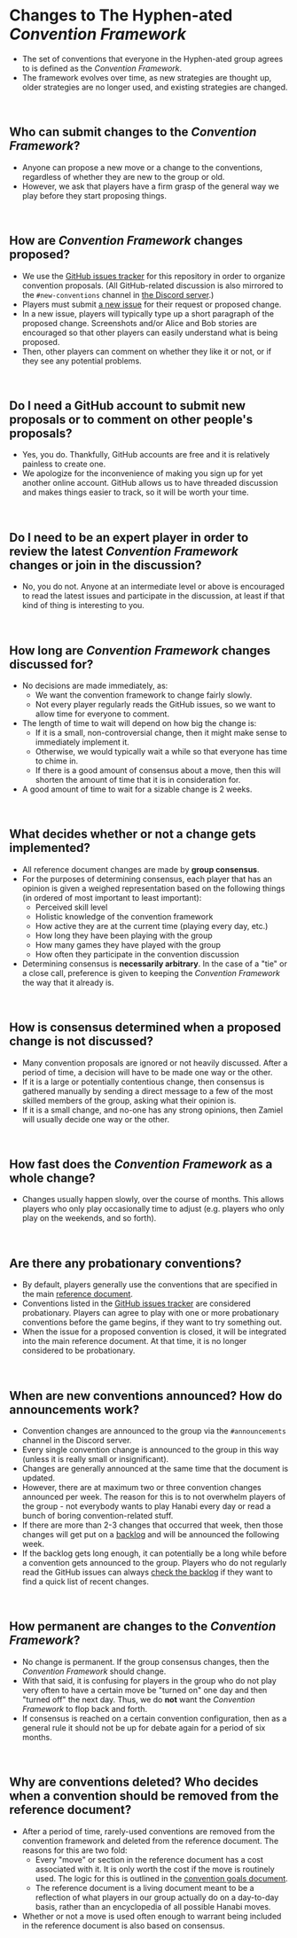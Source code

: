 # Changes to The Hyphen-ated *Convention Framework*

* The set of conventions that everyone in the Hyphen-ated group agrees to is defined as the *Convention Framework*.
* The framework evolves over time, as new strategies are thought up, older strategies are no longer used, and existing strategies are changed.

<br />

## Who can submit changes to the *Convention Framework*?

* Anyone can propose a new move or a change to the conventions, regardless of whether they are new to the group or old.
* However, we ask that players have a firm grasp of the general way we play before they start proposing things.

<br />

## How are *Convention Framework* changes proposed?

* We use the [GitHub issues tracker](https://github.com/Zamiell/hanabi-conventions/issues) for this repository in order to organize convention proposals. (All GitHub-related discussion is also mirrored to the `#new-conventions` channel in [the Discord server](https://discord.gg/FADvkJp).)
* Players must submit [a new issue](https://github.com/Zamiell/hanabi-conventions/issues/new) for their request or proposed change. 
* In a new issue, players will typically type up a short paragraph of the proposed change. Screenshots and/or Alice and Bob stories are encouraged so that other players can easily understand what is being proposed.
* Then, other players can comment on whether they like it or not, or if they see any potential problems.

<br />

## Do I need a GitHub account to submit new proposals or to comment on other people's proposals?

* Yes, you do. Thankfully, GitHub accounts are free and it is relatively painless to create one.
* We apologize for the inconvenience of making you sign up for yet another online account. GitHub allows us to have threaded discussion and makes things easier to track, so it will be worth your time.

<br />

## Do I need to be an expert player in order to review the latest *Convention Framework* changes or join in the discussion?

* No, you do not. Anyone at an intermediate level or above is encouraged to read the latest issues and participate in the discussion, at least if that kind of thing is interesting to you.

<br />

## How long are *Convention Framework* changes discussed for?

* No decisions are made immediately, as:
  * We want the convention framework to change fairly slowly.
  * Not every player regularly reads the GitHub issues, so we want to allow time for everyone to comment.
* The length of time to wait will depend on how big the change is:
  * If it is a small, non-controversial change, then it might make sense to immediately implement it.
  * Otherwise, we would typically wait a while so that everyone has time to chime in.
  * If there is a good amount of consensus about a move, then this will shorten the amount of time that it is in consideration for.
* A good amount of time to wait for a sizable change is 2 weeks.

<br />

## What decides whether or not a change gets implemented?

* All reference document changes are made by **group consensus**.
* For the purposes of determining consensus, each player that has an opinion is given a weighed representation based on the following things (in ordered of most important to least important):
  * Perceived skill level
  * Holistic knowledge of the convention framework
  * How active they are at the current time (playing every day, etc.)
  * How long they have been playing with the group
  * How many games they have played with the group
  * How often they participate in the convention discussion
* Determining consensus is **necessarily arbitrary**. In the case of a "tie" or a close call, preference is given to keeping the *Convention Framework* the way that it already is.

<br />

## How is consensus determined when a proposed change is not discussed?

* Many convention proposals are ignored or not heavily discussed. After a period of time, a decision will have to be made one way or the other.
* If it is a large or potentially contentious change, then consensus is gathered manually by sending a direct message to a few of the most skilled members of the group, asking what their opinion is.
* If it is a small change, and no-one has any strong opinions, then Zamiel will usually decide one way or the other.

<br />

## How fast does the *Convention Framework* as a whole change?

* Changes usually happen slowly, over the course of months. This allows players who only play occasionally time to adjust (e.g. players who only play on the weekends, and so forth).

<br />

## Are there any probationary conventions?

* By default, players generally use the conventions that are specified in the main [reference document](../Reference.md).
* Conventions listed in the [GitHub issues tracker](https://github.com/Zamiell/hanabi-conventions/issues) are considered probationary. Players can agree to play with one or more probationary conventions before the game begins, if they want to try something out.
* When the issue for a proposed convention is closed, it will be integrated into the main reference document. At that time, it is no longer considered to be probationary.

<br />

## When are new conventions announced? How do announcements work?

* Convention changes are announced to the group via the `#announcements` channel in the Discord server.
* Every single convention change is announced to the group in this way (unless it is really small or insignificant).
* Changes are generally announced at the same time that the document is updated.
* However, there are at maximum two or three convention changes announced per week. The reason for this is to not overwhelm players of the group - not everybody wants to play Hanabi every day or read a bunch of boring convention-related stuff.
* If there are more than 2-3 changes that occurred that week, then those changes will get put on a [backlog](Announcement_Backlog.md) and will be announced the following week.
* If the backlog gets long enough, it can potentially be a long while before a convention gets announced to the group. Players who do not regularly read the GitHub issues can always [check the backlog](Announcement_Backlog.md) if they want to find a quick list of recent changes.

<br />

## How permanent are changes to the *Convention Framework*?

* No change is permanent. If the group consensus changes, then the *Convention Framework* should change.
* With that said, it is confusing for players in the group who do not play very often to have a certain move be "turned on" one day and then "turned off" the next day. Thus, we do **not** want the *Convention Framework* to flop back and forth.
* If consensus is reached on a certain convention configuration, then as a general rule it should not be up for debate again for a period of six months.

<br />

## Why are conventions deleted? Who decides when a convention should be removed from the reference document?

* After a period of time, rarely-used conventions are removed from the convention framework and deleted from the reference document. The reasons for this are two fold:
  * Every "move" or section in the reference document has a cost associated with it. It is only worth the cost if the move is routinely used. The logic for this is outlined in the [convention goals document](Convention_Goals.md).
  * The reference document is a living document meant to be a reflection of what players in our group actually do on a day-to-day basis, rather than an encyclopedia of all possible Hanabi moves.
* Whether or not a move is used often enough to warrant being included in the reference document is also based on consensus.
